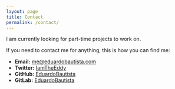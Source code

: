 ```yaml
---
layout: page
title: Contact
permalink: /contact/
---
```


I am currently looking for part-time projects to work on.

If you need to contact me for anything, this is how you can find me:

* **Email:** [me@eduardobautista.com](mailto:me@eduardobautista.com)
* **Twitter:** [IamTheEddy](https://twitter.com/IamTheEddy)
* **GitHub:** [EduardoBautista](https://github.com/eduardobautista)
* **GitLab:** [EduardoBautista](https://gitlab.com/u/EduardoBautista)

